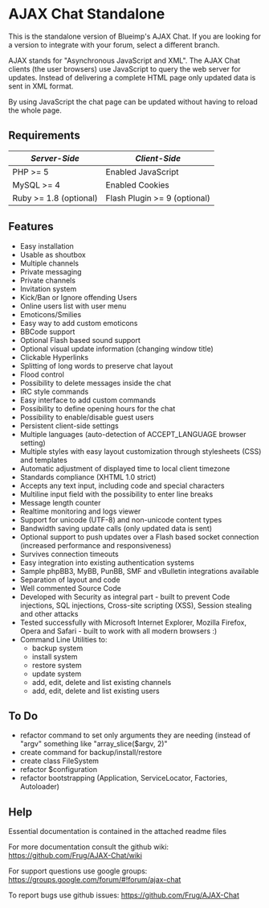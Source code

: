 AJAX Chat Standalone
====================

This is the standalone version of Blueimp's AJAX Chat. If you are looking for a version to integrate with your forum, select a different branch.

AJAX stands for "Asynchronous JavaScript and XML".
The AJAX Chat clients (the user browsers) use JavaScript to query the web server for updates.
Instead of delivering a complete HTML page only updated data is sent in XML format. 

By using JavaScript the chat page can be updated without having to reload the whole page.

Requirements
------------



| *Server-Side*          | *Client-Side*                | 
| ---------------------- | ---------------------------- |
| PHP >= 5               | Enabled JavaScript           |
| MySQL >= 4             | Enabled Cookies              |
| Ruby >= 1.8 (optional) | Flash Plugin >= 9 (optional) |


Features
--------
- Easy installation
- Usable as shoutbox
- Multiple channels
- Private messaging
- Private channels
- Invitation system
- Kick/Ban or Ignore offending Users
- Online users list with user menu
- Emoticons/Smilies
- Easy way to add custom emoticons
- BBCode support
- Optional Flash based sound support
- Optional visual update information (changing window title)
- Clickable Hyperlinks
- Splitting of long words to preserve chat layout
- Flood control
- Possibility to delete messages inside the chat
- IRC style commands
- Easy interface to add custom commands
- Possibility to define opening hours for the chat
- Possibility to enable/disable guest users
- Persistent client-side settings
- Multiple languages (auto-detection of ACCEPT_LANGUAGE browser setting)
- Multiple styles with easy layout customization through stylesheets (CSS) and templates
- Automatic adjustment of displayed time to local client timezone
- Standards compliance (XHTML 1.0 strict)
- Accepts any text input, including code and special characters
- Multiline input field with the possibility to enter line breaks
- Message length counter
- Realtime monitoring and logs viewer
- Support for unicode (UTF-8) and non-unicode content types
- Bandwidth saving update calls (only updated data is sent)
- Optional support to push updates over a Flash based socket connection (increased performance and responsiveness)
- Survives connection timeouts
- Easy integration into existing authentication systems
- Sample phpBB3, MyBB, PunBB, SMF and vBulletin integrations available
- Separation of layout and code
- Well commented Source Code
- Developed with Security as integral part - built to prevent Code injections, SQL injections, Cross-site scripting (XSS), Session stealing and other attacks
- Tested successfully with Microsoft Internet Explorer, Mozilla Firefox, Opera and Safari - built to work with all modern browsers :)
- Command Line Utilities to:
    - backup system
    - install system
    - restore system
    - update system
    - add, edit, delete and list existing channels
    - add, edit, delete and list existing users

To Do
-----

* refactor command to set only arguments they are needing (instead of "argv" something like "array_slice($argv, 2)"
* create command for backup/install/restore
* create class FileSystem
* refactor $configuration
* refactor bootstrapping (Application, ServiceLocator, Factories, Autoloader)

Help
----
Essential documentation is contained in the attached readme files

For more documentation consult the github wiki: https://github.com/Frug/AJAX-Chat/wiki

For support questions use google groups: https://groups.google.com/forum/#!forum/ajax-chat

To report bugs use github issues: https://github.com/Frug/AJAX-Chat

